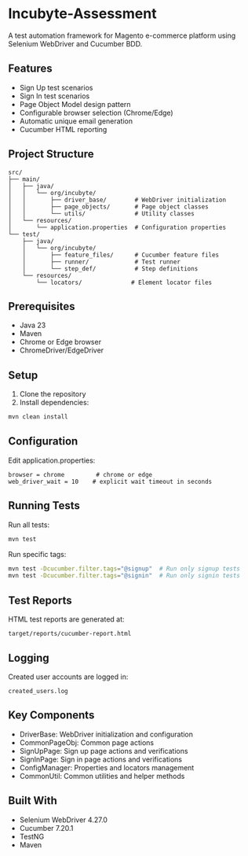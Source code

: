 # Incubyte-Assessment

A test automation framework for Magento e-commerce platform using Selenium WebDriver and Cucumber BDD.

## Features

- Sign Up test scenarios
- Sign In test scenarios
- Page Object Model design pattern
- Configurable browser selection (Chrome/Edge)
- Automatic unique email generation
- Cucumber HTML reporting

## Project Structure

```
src/
├── main/
│   ├── java/
│   │   └── org/incubyte/
│   │       ├── driver_base/        # WebDriver initialization
│   │       ├── page_objects/       # Page object classes
│   │       └── utils/              # Utility classes
│   └── resources/
│       └── application.properties  # Configuration properties
└── test/
    ├── java/
    │   └── org/incubyte/
    │       ├── feature_files/      # Cucumber feature files
    │       ├── runner/             # Test runner
    │       └── step_def/           # Step definitions
    └── resources/
        └── locators/              # Element locator files
```

## Prerequisites

- Java 23
- Maven
- Chrome or Edge browser
- ChromeDriver/EdgeDriver

## Setup

1. Clone the repository
2. Install dependencies:
```sh
mvn clean install
```

## Configuration

Edit application.properties:
```properties
browser = chrome         # chrome or edge
web_driver_wait = 10    # explicit wait timeout in seconds
```

## Running Tests

Run all tests:
```sh
mvn test
```

Run specific tags:
```sh
mvn test -Dcucumber.filter.tags="@signup"  # Run only signup tests
mvn test -Dcucumber.filter.tags="@signin"  # Run only signin tests
```

## Test Reports

HTML test reports are generated at:
```
target/reports/cucumber-report.html
```

## Logging

Created user accounts are logged in:
```
created_users.log
```

## Key Components

- DriverBase: WebDriver initialization and configuration
- CommonPageObj: Common page actions
- SignUpPage: Sign up page actions and verifications
- SignInPage: Sign in page actions and verifications
- ConfigManager: Properties and locators management
- CommonUtil: Common utilities and helper methods

## Built With

- Selenium WebDriver 4.27.0
- Cucumber 7.20.1
- TestNG
- Maven
